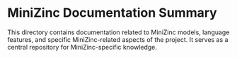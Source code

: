 # MiniZinc Documentation Summary

This directory contains documentation related to MiniZinc models, language features, and specific MiniZinc-related aspects of the project. It serves as a central repository for MiniZinc-specific knowledge.